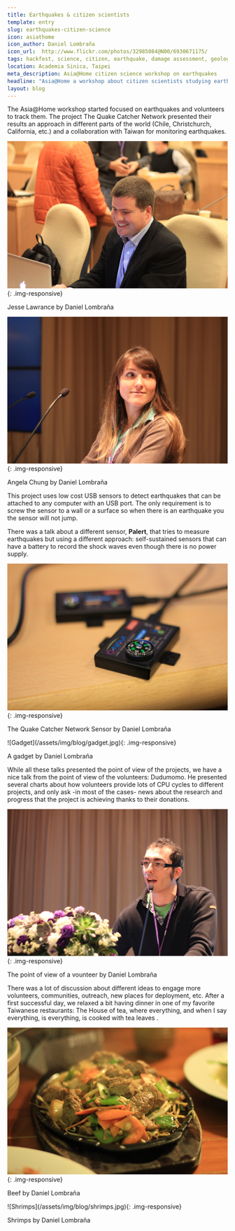 ```yaml
---
title: Earthquakes & citizen scientists
template: entry
slug: earthquakes-citizen-science
icon: asiathome
icon_author: Daniel Lombraña
icon_url:  http://www.flickr.com/photos/32985084@N00/6930671175/
tags: hackfest, science, citizen, earthquake, damage assessment, geology
location: Academia Sinica, Taipei
meta_description: Asia@Home citizen science workshop on earthquakes
headline: "Asia@Home a workshop about citizen scientists studying earthquakes."
layout: blog
---
```


The Asia@Home workshop started focused on earthquakes and volunteers to track them. 
The project The Quake Catcher Network presented their results an approach in different parts of the world (Chile, Christchurch, California, etc.) and a collaboration with Taiwan for monitoring earthquakes.

<!--more-->
![Jesse Lawrence](/assets/img/blog/jesse-lawrence.jpg){: .img-responsive}
<p class="post-caption">Jesse Lawrance by Daniel Lombraña</p>

![Angela Chung](/assets/img/blog/angela-chung.jpg){: .img-responsive}
<p class="post-caption">Angela Chung by Daniel Lombraña</p>

This project uses low cost USB sensors to detect earthquakes that can be attached to any computer with an USB port. The only requirement is to screw the sensor to a wall or a surface so when there is an earthquake you the sensor will not jump.

There was a talk about a different sensor, <b>Palert</b>, that tries to measure earthquakes but using a different approach: self-sustained sensors that can have a battery to record the shock waves even though there is no power supply.

![The Quake Catcher Network Sensor](/assets/img/blog/quake-catcher.jpg){: .img-responsive}
<p class="post-caption">The Quake Catcher Network Sensor by Daniel Lombraña</p>
![Gadget](/assets/img/blog/gadget.jpg){: .img-responsive}
<p class="post-caption">A gadget by Daniel Lombraña</p>


While all these talks presented the point of view of the projects, we have a nice talk from the point of view of the volunteers: Dudumomo. He presented several charts about how volunteers provide lots of CPU cycles to different projects, and only ask -in most of the cases- news about the research and progress that the project is achieving thanks to their donations.

![Volunteer](/assets/img/blog/volunteer.jpg){: .img-responsive}
<p class="post-caption">The point of view of a vounteer by Daniel Lombraña</p>

There was a lot of discussion about different ideas to engage more volunteers, communities, outreach, new places for deployment, etc. After a first successful day, we relaxed a bit having dinner in one of my favorite Taiwanese restaurants: The House of tea, where everything, and when I say everything, is everything, is cooked with tea leaves <i class="twa twa-smile"></i>.

![Beef](/assets/img/blog/beef.jpg){: .img-responsive}
<p class="post-caption">Beef by Daniel Lombraña</p>
![Shrimps](/assets/img/blog/shrimps.jpg){: .img-responsive}
<p class="post-caption">Shrimps by Daniel Lombraña</p>

